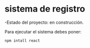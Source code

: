 <h1>sistema de registro</h1>

-Estado del proyecto: en construcción.

Para ejecutar el sistema debes poner:

```npm intall react```
